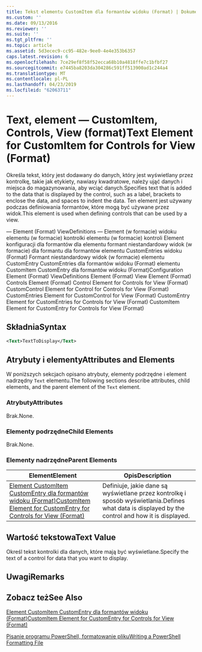 ```yaml
---
title: Tekst elementu CustomItem dla formantów widoku (Format) | Dokumentacja firmy Microsoft
ms.custom: ''
ms.date: 09/13/2016
ms.reviewer: ''
ms.suite: ''
ms.tgt_pltfrm: ''
ms.topic: article
ms.assetid: 5d3ecec9-cc95-482e-9ee0-4e4e353b6357
caps.latest.revision: 6
ms.openlocfilehash: 7ce29ef8f58f52ecca68b10a4818ffe7c1bfbf27
ms.sourcegitcommit: e7445ba8203da304286c591ff513900ad1c244a4
ms.translationtype: MT
ms.contentlocale: pl-PL
ms.lasthandoff: 04/23/2019
ms.locfileid: "62063711"
---
```

# <a name="text-element-for-customitem-for-controls-for-view-format"></a><span data-ttu-id="0399d-102">Text, element — CustomItem, Controls, View (format)</span><span class="sxs-lookup"><span data-stu-id="0399d-102">Text Element for CustomItem for Controls for View (Format)</span></span>

<span data-ttu-id="0399d-103">Określa tekst, który jest dodawany do danych, który jest wyświetlany przez kontrolkę, takie jak etykiety, nawiasy kwadratowe, należy ująć danych i miejsca do magazynowania, aby wciąć danych.</span><span class="sxs-lookup"><span data-stu-id="0399d-103">Specifies text that is added to the data that is displayed by the control, such as a label, brackets to enclose the data, and spaces to indent the data.</span></span> <span data-ttu-id="0399d-104">Ten element jest używany podczas definiowania formantów, które mogą być używane przez widok.</span><span class="sxs-lookup"><span data-stu-id="0399d-104">This element is used when defining controls that can be used by a view.</span></span>

<span data-ttu-id="0399d-105">— Element (Format) ViewDefinitions — Element (w formacie) widoku elementu (w formacie) kontrolki elementu (w formacie) kontroli Element konfiguracji dla formantów dla elementu formant niestandardowy widok (w formacie) dla formantu dla formantów elementu CustomEntries widoku (Format) Formant niestandardowy widok (w formacie) elementu CustomEntry CustomEntries dla formantów widoku (Format) elementu CustomItem CustomEntry dla formantów widoku (Format)</span><span class="sxs-lookup"><span data-stu-id="0399d-105">Configuration Element (Format) ViewDefinitions Element (Format) View Element (Format) Controls Element (Format) Control Element for Controls for View (Format) CustomControl Element for Control for Controls for View (Format) CustomEntries Element for CustomControl for View (Format) CustomEntry Element for CustomEntries for Controls for View (Format) CustomItem Element for CustomEntry for Controls for View (Format)</span></span>

## <a name="syntax"></a><span data-ttu-id="0399d-106">Składnia</span><span class="sxs-lookup"><span data-stu-id="0399d-106">Syntax</span></span>

```xml
<Text>TextToDisplay</Text>
```

## <a name="attributes-and-elements"></a><span data-ttu-id="0399d-107">Atrybuty i elementy</span><span class="sxs-lookup"><span data-stu-id="0399d-107">Attributes and Elements</span></span>

<span data-ttu-id="0399d-108">W poniższych sekcjach opisano atrybuty, elementy podrzędne i element nadrzędny `Text` elementu.</span><span class="sxs-lookup"><span data-stu-id="0399d-108">The following sections describe attributes, child elements, and the parent element of the `Text` element.</span></span>

### <a name="attributes"></a><span data-ttu-id="0399d-109">Atrybuty</span><span class="sxs-lookup"><span data-stu-id="0399d-109">Attributes</span></span>

<span data-ttu-id="0399d-110">Brak.</span><span class="sxs-lookup"><span data-stu-id="0399d-110">None.</span></span>

### <a name="child-elements"></a><span data-ttu-id="0399d-111">Elementy podrzędne</span><span class="sxs-lookup"><span data-stu-id="0399d-111">Child Elements</span></span>

<span data-ttu-id="0399d-112">Brak.</span><span class="sxs-lookup"><span data-stu-id="0399d-112">None.</span></span>

### <a name="parent-elements"></a><span data-ttu-id="0399d-113">Elementy nadrzędne</span><span class="sxs-lookup"><span data-stu-id="0399d-113">Parent Elements</span></span>

|<span data-ttu-id="0399d-114">Element</span><span class="sxs-lookup"><span data-stu-id="0399d-114">Element</span></span>|<span data-ttu-id="0399d-115">Opis</span><span class="sxs-lookup"><span data-stu-id="0399d-115">Description</span></span>|
|-------------|-----------------|
|[<span data-ttu-id="0399d-116">Element CustomItem CustomEntry dla formantów widoku (Format)</span><span class="sxs-lookup"><span data-stu-id="0399d-116">CustomItem Element for CustomEntry for Controls for View (Format)</span></span>](./customitem-element-for-customentry-for-controls-for-view-format.md)|<span data-ttu-id="0399d-117">Definiuje, jakie dane są wyświetlane przez kontrolkę i sposób wyświetlania.</span><span class="sxs-lookup"><span data-stu-id="0399d-117">Defines what data is displayed by the control and how it is displayed.</span></span>|

## <a name="text-value"></a><span data-ttu-id="0399d-118">Wartość tekstowa</span><span class="sxs-lookup"><span data-stu-id="0399d-118">Text Value</span></span>

<span data-ttu-id="0399d-119">Określ tekst kontrolki dla danych, które mają być wyświetlane.</span><span class="sxs-lookup"><span data-stu-id="0399d-119">Specify the text of a control for data that you want to display.</span></span>

## <a name="remarks"></a><span data-ttu-id="0399d-120">Uwagi</span><span class="sxs-lookup"><span data-stu-id="0399d-120">Remarks</span></span>

## <a name="see-also"></a><span data-ttu-id="0399d-121">Zobacz też</span><span class="sxs-lookup"><span data-stu-id="0399d-121">See Also</span></span>

[<span data-ttu-id="0399d-122">Element CustomItem CustomEntry dla formantów widoku (Format)</span><span class="sxs-lookup"><span data-stu-id="0399d-122">CustomItem Element for CustomEntry for Controls for View (Format)</span></span>](./customitem-element-for-customentry-for-controls-for-view-format.md)

[<span data-ttu-id="0399d-123">Pisanie programu PowerShell, formatowanie pliku</span><span class="sxs-lookup"><span data-stu-id="0399d-123">Writing a PowerShell Formatting File</span></span>](./writing-a-powershell-formatting-file.md)
